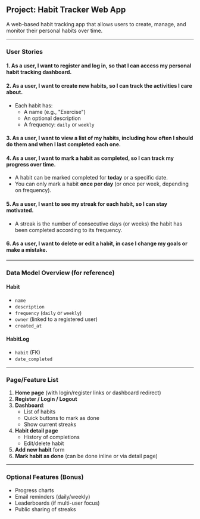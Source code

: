 ## Project: Habit Tracker Web App

A web-based habit tracking app that allows users to create, manage, and monitor their personal habits over time.

---

### User Stories

#### 1. As a user, I want to register and log in, so that I can access my personal habit tracking dashboard.

#### 2. As a user, I want to create new habits, so I can track the activities I care about.
- Each habit has:
  - A name (e.g., "Exercise")
  - An optional description
  - A frequency: `daily` or `weekly`

#### 3. As a user, I want to view a list of my habits, including how often I should do them and when I last completed each one.

#### 4. As a user, I want to mark a habit as completed, so I can track my progress over time.
- A habit can be marked completed for **today** or a specific date.
- You can only mark a habit **once per day** (or once per week, depending on frequency).

#### 5. As a user, I want to see my streak for each habit, so I can stay motivated.
- A streak is the number of consecutive days (or weeks) the habit has been completed according to its frequency.

#### 6. As a user, I want to delete or edit a habit, in case I change my goals or make a mistake.

---

### Data Model Overview (for reference)

#### Habit
- `name`
- `description`
- `frequency` (`daily` or `weekly`)
- `owner` (linked to a registered user)
- `created_at`

#### HabitLog
- `habit` (FK)
- `date_completed`

---

### Page/Feature List

1. **Home page** (with login/register links or dashboard redirect)
2. **Register / Login / Logout**
3. **Dashboard**:
   - List of habits
   - Quick buttons to mark as done
   - Show current streaks
4. **Habit detail page**
   - History of completions
   - Edit/delete habit
5. **Add new habit** form
6. **Mark habit as done** (can be done inline or via detail page)

---

### Optional Features (Bonus)
- Progress charts
- Email reminders (daily/weekly)
- Leaderboards (if multi-user focus)
- Public sharing of streaks
